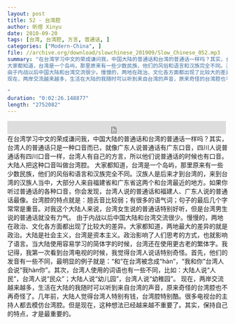 ```yaml
---
layout: post
title: 52 - 台湾腔
author: 昕煜 Xinyu
date: 2010-09-20
tags: [台湾, 台湾腔, 方言, 普通话, ]
categories: ["Modern-China", ]
file: //archive.org/download/slowchinese_201909/Slow_Chinese_052.mp3
summary: "在台湾学习中文的荣成谦问我，中国大陆的普通话和台湾的普通话一样吗？其实，台湾人的普通话只是一种口音而已，就像广东人说普通话有广东口音，四川人说普通话有四川口音一样，台湾人有自己的方言，所以他们说普通话的时候也有口音。大陆人把这种口音叫做台湾腔。
大家都知道，台湾是一个岛屿，那里原来有一些少数民族，他们的风俗和语言和汉族完全不同。汉族人是后来才到台湾的，来到台湾的汉族人当中，大部分人来自福建省和广东省这两个和台湾最近的地方。如果你听过普通话的各种口音，你会发现，台湾人说的普通话和福建人、广东人说的普通话最像。台湾腔的特点就是：翘舌音比较弱；有很多的语气词；句子的最后几个字常常是重音。对我这个大陆人来说，台湾女生说的普通话特别好听，但是台湾男生说的普通话就没有力气。
由于内战以后中国大陆和台湾交流很少。慢慢的，两地在政治、文化各方面都出现了比较大的差异。大家都知道，两地最大的差异的就是政治。大陆是社会主义，台湾是资本主义。政治影响了人们思考的方式，也就影响了语言。当大陆使用容易学习的简体字的时候，台湾还在使用更古老的繁体字。我记得，我第一次看到台湾电视的时候，我觉得台湾人说话特别奇怪。首先，他们的发音有一些不同，最明显的例子就是：“和”在台湾被念成“hàn”，“我和你”台湾人会说“我hàn你”。其次，台湾人使用的词语也有一些不同，比如：大陆人说“人民”，台湾人说“民众”；大陆人说“幼儿园”，台湾人说“幼稚园”。
现在，两岸交流越来越多，生活在大陆的我随时可以听到来自台湾的声音，原来奇怪的台湾腔也不再奇怪了。几年前，大陆人觉得台湾人特别有钱，台湾腔特别酷。很多电视台的主持人都去模仿台湾腔。但是现在，这种想法已经越来越不重要了。其实，保持自己的特点，才是最重要的。
 
"
duration: "0:02:26.148877"
length: "2752082"
---
```


<iframe src="https://archive.org/embed/slowchinese_201909/Slow_Chinese_052.mp3" width="500" height="30" frameborder="0" webkitallowfullscreen="true" mozallowfullscreen="true" allowfullscreen></iframe>
在台湾学习中文的荣成谦问我，中国大陆的普通话和台湾的普通话一样吗？其实，台湾人的普通话只是一种口音而已，就像广东人说普通话有广东口音，四川人说普通话有四川口音一样，台湾人有自己的方言，所以他们说普通话的时候也有口音。大陆人把这种口音叫做台湾腔。
大家都知道，台湾是一个岛屿，那里原来有一些少数民族，他们的风俗和语言和汉族完全不同。汉族人是后来才到台湾的，来到台湾的汉族人当中，大部分人来自福建省和广东省这两个和台湾最近的地方。如果你听过普通话的各种口音，你会发现，台湾人说的普通话和福建人、广东人说的普通话最像。台湾腔的特点就是：翘舌音比较弱；有很多的语气词；句子的最后几个字常常是重音。对我这个大陆人来说，台湾女生说的普通话特别好听，但是台湾男生说的普通话就没有力气。
由于内战以后中国大陆和台湾交流很少。慢慢的，两地在政治、文化各方面都出现了比较大的差异。大家都知道，两地最大的差异的就是政治。大陆是社会主义，台湾是资本主义。政治影响了人们思考的方式，也就影响了语言。当大陆使用容易学习的简体字的时候，台湾还在使用更古老的繁体字。我记得，我第一次看到台湾电视的时候，我觉得台湾人说话特别奇怪。首先，他们的发音有一些不同，最明显的例子就是：“和”在台湾被念成“hàn”，“我和你”台湾人会说“我hàn你”。其次，台湾人使用的词语也有一些不同，比如：大陆人说“人民”，台湾人说“民众”；大陆人说“幼儿园”，台湾人说“幼稚园”。
现在，两岸交流越来越多，生活在大陆的我随时可以听到来自台湾的声音，原来奇怪的台湾腔也不再奇怪了。几年前，大陆人觉得台湾人特别有钱，台湾腔特别酷。很多电视台的主持人都去模仿台湾腔。但是现在，这种想法已经越来越不重要了。其实，保持自己的特点，才是最重要的。
 
